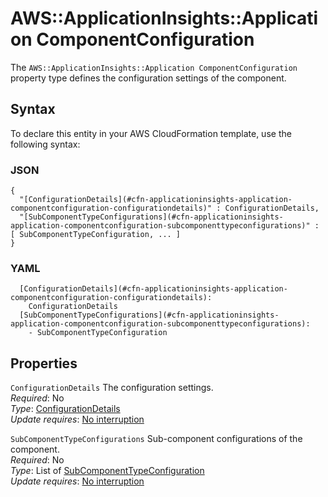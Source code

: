 # AWS::ApplicationInsights::Application ComponentConfiguration<a name="aws-properties-applicationinsights-application-componentconfiguration"></a>

The `AWS::ApplicationInsights::Application ComponentConfiguration` property type defines the configuration settings of the component\.

## Syntax<a name="aws-properties-applicationinsights-application-componentconfiguration-syntax"></a>

To declare this entity in your AWS CloudFormation template, use the following syntax:

### JSON<a name="aws-properties-applicationinsights-application-componentconfiguration-syntax.json"></a>

```
{
  "[ConfigurationDetails](#cfn-applicationinsights-application-componentconfiguration-configurationdetails)" : ConfigurationDetails,
  "[SubComponentTypeConfigurations](#cfn-applicationinsights-application-componentconfiguration-subcomponenttypeconfigurations)" : [ SubComponentTypeConfiguration, ... ]
}
```

### YAML<a name="aws-properties-applicationinsights-application-componentconfiguration-syntax.yaml"></a>

```
  [ConfigurationDetails](#cfn-applicationinsights-application-componentconfiguration-configurationdetails):
    ConfigurationDetails
  [SubComponentTypeConfigurations](#cfn-applicationinsights-application-componentconfiguration-subcomponenttypeconfigurations):
    - SubComponentTypeConfiguration
```

## Properties<a name="aws-properties-applicationinsights-application-componentconfiguration-properties"></a>

`ConfigurationDetails` <a name="cfn-applicationinsights-application-componentconfiguration-configurationdetails"></a>
The configuration settings\.  
_Required_: No  
_Type_: [ConfigurationDetails](aws-properties-applicationinsights-application-configurationdetails.md)  
_Update requires_: [No interruption](https://docs.aws.amazon.com/AWSCloudFormation/latest/UserGuide/using-cfn-updating-stacks-update-behaviors.html#update-no-interrupt)

`SubComponentTypeConfigurations` <a name="cfn-applicationinsights-application-componentconfiguration-subcomponenttypeconfigurations"></a>
Sub\-component configurations of the component\.  
_Required_: No  
_Type_: List of [SubComponentTypeConfiguration](aws-properties-applicationinsights-application-subcomponenttypeconfiguration.md)  
_Update requires_: [No interruption](https://docs.aws.amazon.com/AWSCloudFormation/latest/UserGuide/using-cfn-updating-stacks-update-behaviors.html#update-no-interrupt)

